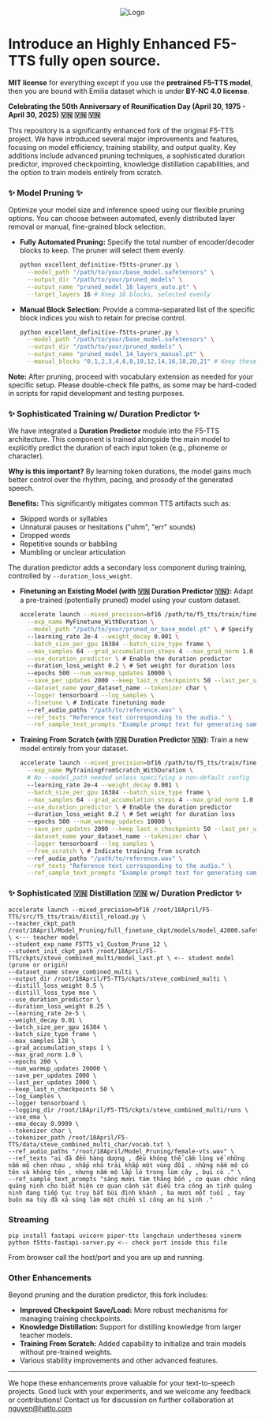 <p align="center">
  <img src="https://cdn-uploads.huggingface.co/production/uploads/63d8d8879dfcfa941d4d7cd9/GsQKdaTyn2FFx_cZvVHk3.png" alt="Logo">
</p>

# Introduce an Highly Enhanced F5-TTS fully open source.

**MIT license** for everything except if you use the **pretrained F5-TTS model**, then you are bound with Emilia dataset which is under **BY-NC 4.0 license**. 

**Celebrating the 50th Anniversary of Reunification Day (April 30, 1975 - April 30, 2025) 🇻🇳 🇻🇳 🇻🇳** 

This repository is a significantly enhanced fork of the original F5-TTS project. We have introduced several major improvements and features, focusing on model efficiency, training stability, and output quality. Key additions include advanced pruning techniques, a sophisticated duration predictor, improved checkpointing, knowledge distillation capabilities, and the option to train models entirely from scratch.

### ✨ Model Pruning ✨

Optimize your model size and inference speed using our flexible pruning options. You can choose between automated, evenly distributed layer removal or manual, fine-grained block selection.

*   **Fully Automated Pruning:**
    Specify the total number of encoder/decoder blocks to keep. The pruner will select them evenly.
    ```bash
    python excellent_definitive-f5tts-pruner.py \
      --model_path "/path/to/your/base_model.safetensors" \
      --output_dir "/path/to/your/pruned_models" \
      --output_name "pruned_model_16_layers_auto.pt" \
      --target_layers 16 # Keep 16 blocks, selected evenly
    ```

*   **Manual Block Selection:**
    Provide a comma-separated list of the specific block indices you wish to retain for precise control.
    ```bash
    python excellent_definitive-f5tts-pruner.py \
      --model_path "/path/to/your/base_model.safetensors" \
      --output_dir "/path/to/your/pruned_models" \
      --output_name "pruned_model_14_layers_manual.pt" \
      --manual_blocks "0,1,2,3,4,6,8,10,12,14,16,18,20,21" # Keep these specific blocks
    ```

**Note:** After pruning, proceed with vocabulary extension as needed for your specific setup. Please double-check file paths, as some may be hard-coded in scripts for rapid development and testing purposes.

### ✨ Sophisticated Training w/ Duration Predictor ✨

We have integrated a **Duration Predictor** module into the F5-TTS architecture. This component is trained alongside the main model to explicitly predict the duration of each input token (e.g., phoneme or character).

**Why is this important?** By learning token durations, the model gains much better control over the rhythm, pacing, and prosody of the generated speech.

**Benefits:** This significantly mitigates common TTS artifacts such as:
*   Skipped words or syllables
*   Unnatural pauses or hesitations ("uhm", "err" sounds)
*   Dropped words
*   Repetitive sounds or babbling
*   Mumbling or unclear articulation

The duration predictor adds a secondary loss component during training, controlled by `--duration_loss_weight`.

*   **Finetuning an Existing Model (with 🇻🇳 Duration Predictor 🇻🇳):**
    Adapt a pre-trained (potentially pruned) model using your custom dataset.
    ```bash
    accelerate launch --mixed_precision=bf16 /path/to/f5_tts/train/finetune_cli.py \
      --exp_name MyFinetune_WithDuration \
      --model_path "/path/to/your/pruned_or_base_model.pt" \ # Specify model if not default
      --learning_rate 2e-4 --weight_decay 0.001 \
      --batch_size_per_gpu 16384 --batch_size_type frame \
      --max_samples 64 --grad_accumulation_steps 4 --max_grad_norm 1.0 \
      --use_duration_predictor \ # Enable the duration predictor
      --duration_loss_weight 0.2 \ # Set weight for duration loss
      --epochs 500 --num_warmup_updates 10000 \
      --save_per_updates 2000 --keep_last_n_checkpoints 50 --last_per_updates 2000 \
      --dataset_name your_dataset_name --tokenizer char \
      --logger tensorboard --log_samples \
      --finetune \ # Indicate finetuning mode
      --ref_audio_paths "/path/to/reference.wav" \
      --ref_texts "Reference text corresponding to the audio." \
      --ref_sample_text_prompts "Example prompt text for generating samples during training."
    ```

*   **Training From Scratch (with 🇻🇳 Duration Predictor 🇻🇳):**
    Train a new model entirely from your dataset.
    ```bash
    accelerate launch --mixed_precision=bf16 /path/to/f5_tts/train/finetune_cli.py \
      --exp_name MyTrainingFromScratch_WithDuration \
      # No --model_path needed unless specifying a non-default config
      --learning_rate 2e-4 --weight_decay 0.001 \
      --batch_size_per_gpu 16384 --batch_size_type frame \
      --max_samples 64 --grad_accumulation_steps 4 --max_grad_norm 1.0 \
      --use_duration_predictor \ # Enable the duration predictor
      --duration_loss_weight 0.2 \ # Set weight for duration loss
      --epochs 500 --num_warmup_updates 10000 \
      --save_per_updates 2000 --keep_last_n_checkpoints 50 --last_per_updates 2000 \
      --dataset_name your_dataset_name --tokenizer char \
      --logger tensorboard --log_samples \
      --from_scratch \ # Indicate training from scratch
      --ref_audio_paths "/path/to/reference.wav" \
      --ref_texts "Reference text corresponding to the audio." \
      --ref_sample_text_prompts "Example prompt text for generating samples during training."
    ```

### ✨ Sophisticated 🇻🇳 Distillation 🇻🇳 w/ Duration Predictor ✨
```
accelerate launch --mixed_precision=bf16 /root/18April/F5-TTS/src/f5_tts/train/distil_reload.py \
--teacher_ckpt_path /root/18April/Model_Pruning/full_finetune_ckpt/models/model_42000.safetensors \ <--- teacher model 
--student_exp_name F5TTS_v1_Custom_Prune_12 \
--student_init_ckpt_path /root/18April/F5-TTS/ckpts/steve_combined_multi/model_last.pt \ <-- student model (prune or origin)
--dataset_name steve_combined_multi \
--output_dir /root/18April/F5-TTS/ckpts/steve_combined_multi \
--distill_loss_weight 0.5 \
--distill_loss_type mse \
--use_duration_predictor \
--duration_loss_weight 0.25 \
--learning_rate 2e-5 \
--weight_decay 0.01 \
--batch_size_per_gpu 16384 \
--batch_size_type frame \
--max_samples 128 \
--grad_accumulation_steps 1 \
--max_grad_norm 1.0 \
--epochs 200 \
--num_warmup_updates 20000 \
--save_per_updates 2000 \
--last_per_updates 2000 \
--keep_last_n_checkpoints 50 \
--log_samples \
--logger tensorboard \
--logging_dir /root/18April/F5-TTS/ckpts/steve_combined_multi/runs \
--use_ema \
--ema_decay 0.9999 \
--tokenizer char \
--tokenizer_path /root/18April/F5-TTS/data/steve_combined_multi_char/vocab.txt \
--ref_audio_paths "/root/18April/Model_Pruning/female-vts.wav" \
--ref_texts "ai đã đến hàng dương , đều không thể cầm lòng về những nấm mộ chen nhau , nhấp nhô trải khắp một vùng đồi . những nấm mộ có tên và không tên , nhưng nấm mộ lấp ló trong lùm cây , bụi cỏ ." \
--ref_sample_text_prompts "sáng mười tám tháng bốn , cơ quan chức năng quảng ninh cho biết hiện cơ quan cảnh sát điều tra công an tỉnh quảng ninh đang tiếp tục truy bắt bùi đình khánh , ba mươi mốt tuổi , tay buôn ma túy đã xả súng làm một chiến sĩ công an hi sinh ."
```
### Streaming
```
pip install fastapi uvicorn piper-tts langchain underthesea vinorm
python f5tts-fastapi-server.py <-- check port inside this file
```
From browser call the host/port and you are up and running.

### Other Enhancements

Beyond pruning and the duration predictor, this fork includes:

*   **Improved Checkpoint Save/Load:** More robust mechanisms for managing training checkpoints.
*   **Knowledge Distillation:** Support for distilling knowledge from larger teacher models.
*   **Training From Scratch:** Added capability to initialize and train models without pre-trained weights.
*   Various stability improvements and other advanced features.

---

We hope these enhancements prove valuable for your text-to-speech projects. Good luck with your experiments, and we welcome any feedback or contributions!
Contact us for discussion on further collaboration at nguyen@hatto.com
